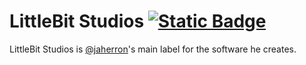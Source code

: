 # LittleBit Studios [![Static Badge](https://img.shields.io/badge/matrix_room-%23littlebitstudios%3Amatrix.org-white?style=flat&logo=matrix)](https://matrix.to/#/#littlebitstudios:matrix.org)
LittleBit Studios is [@jaherron](https://github.com/jaherron)'s main label for the software he creates.

